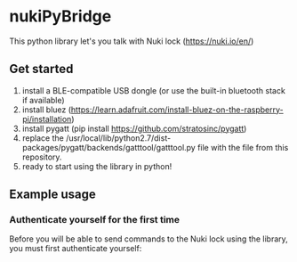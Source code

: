 # nukiPyBridge

This python library let's you talk with Nuki lock (https://nuki.io/en/)

## Get started
1. install a BLE-compatible USB dongle (or use the built-in bluetooth stack if available)
2. install bluez (https://learn.adafruit.com/install-bluez-on-the-raspberry-pi/installation)
3. install pygatt (pip install https://github.com/stratosinc/pygatt)
4. replace the /usr/local/lib/python2.7/dist-packages/pygatt/backends/gatttool/gatttool.py file with the file from this repository.
5. ready to start using the library in python!

## Example usage
### Authenticate yourself for the first time
Before you will be able to send commands to the Nuki lock using the library, you must first authenticate yourself:
